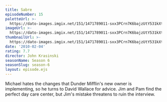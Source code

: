 ```yaml
---
title: Sabre
episodeNumber: 15
paletteUrl: >-
  https://dato-images.imgix.net/151/1471789011-sxx3PCrn7K6bajzUtY531kXtts9.jpg?auto=enhance&ch=DPR%2CWidth&palette=json
imageUrl: >-
  https://dato-images.imgix.net/151/1471789011-sxx3PCrn7K6bajzUtY531kXtts9.jpg?auto=compress%2Cformat&ch=DPR%2CWidth&w=500
thumbnailUrl: >-
  https://dato-images.imgix.net/151/1471789011-sxx3PCrn7K6bajzUtY531kXtts9.jpg?auto=enhance&ch=DPR%2CWidth&fit=crop&fm=jpg&h=280&w=500
date: '2010-02-04'
rating: 7.7
director: John Krasinski
seasonName: Season 6
seasonSlug: season-6
layout: episode.ejs
---
```


Michael hates the changes that Dunder Mifflin's new owner is implementing, so he turns to David Wallace for advice. Jim and Pam find the perfect day care center, but Jim's mistake threatens to ruin the interview.